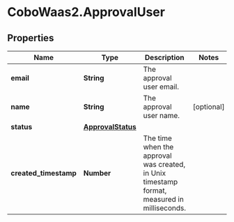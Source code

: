 # CoboWaas2.ApprovalUser

## Properties

Name | Type | Description | Notes
------------ | ------------- | ------------- | -------------
**email** | **String** | The approval user email. | 
**name** | **String** | The approval user name. | [optional] 
**status** | [**ApprovalStatus**](ApprovalStatus.md) |  | 
**created_timestamp** | **Number** | The time when the approval was created, in Unix timestamp format, measured in milliseconds. | 


